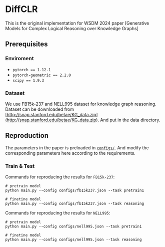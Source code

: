 # DiffCLR

This is the original implementation for WSDM 2024 paper
[Generative Models for Complex Logical Reasoning over Knowledge Graphs]

## Prerequisites

### Enviroment

* `pytorch == 1.12.1`
* `pytorch-geometric == 2.2.0`
* `scipy == 1.9.3`

### Dataset
We use FB15k-237 and NELL995 dataset for knowledge graph reasoning. 
Dataset can be downloaded from [http://snap.stanford.edu/betae/KG_data.zip](http://snap.stanford.edu/betae/KG_data.zip). And put in the data directory.


## Reproduction

The parameters in the paper is preloaded in [`configs/`](configs/). And modify the corresponding parameters here according to the requirements.


### Train & Test

Commands for reproducing the results for `FB15k-237`:

```shell
# pretrain model
python main.py --config configs/fb15k237.json --task pretrain1

# finetine model
python main.py --config configs/fb15k237.json --task reasoning
```

Commands for reproducing the results for `NELL995`:

```shell
# pretrain model
python main.py --config configs/nell995.json --task pretrain1

# finetine model
python main.py --config configs/nell995.json --task reasoning
```

